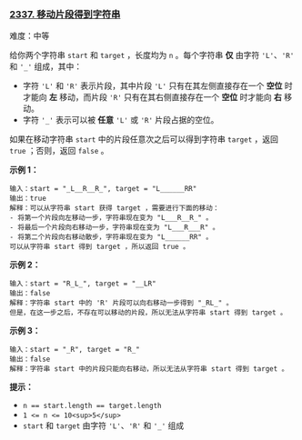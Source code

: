 ### [2337\. 移动片段得到字符串](https://leetcode.cn/problems/move-pieces-to-obtain-a-string/)

难度：中等

给你两个字符串 `start` 和 `target` ，长度均为 `n` 。每个字符串 **仅** 由字符 `'L'`、`'R'` 和 `'_'` 组成，其中：

-   字符 `'L'` 和 `'R'` 表示片段，其中片段 `'L'` 只有在其左侧直接存在一个 **空位** 时才能向 **左** 移动，而片段 `'R'` 只有在其右侧直接存在一个 **空位** 时才能向 **右** 移动。
-   字符 `'_'` 表示可以被 **任意** `'L'` 或 `'R'` 片段占据的空位。

如果在移动字符串 `start` 中的片段任意次之后可以得到字符串 `target` ，返回 `true` ；否则，返回 `false` 。

**示例 1：**

```
输入：start = "_L__R__R_", target = "L______RR"
输出：true
解释：可以从字符串 start 获得 target ，需要进行下面的移动：
- 将第一个片段向左移动一步，字符串现在变为 "L___R__R_" 。
- 将最后一个片段向右移动一步，字符串现在变为 "L___R___R" 。
- 将第二个片段向右移动散步，字符串现在变为 "L______RR" 。
可以从字符串 start 得到 target ，所以返回 true 。
```

**示例 2：**

```
输入：start = "R_L_", target = "__LR"
输出：false
解释：字符串 start 中的 'R' 片段可以向右移动一步得到 "_RL_" 。
但是，在这一步之后，不存在可以移动的片段，所以无法从字符串 start 得到 target 。
```

**示例 3：**

```
输入：start = "_R", target = "R_"
输出：false
解释：字符串 start 中的片段只能向右移动，所以无法从字符串 start 得到 target 。
```

**提示：**

-   `n == start.length == target.length`
-   `1 <= n <= 10<sup>5</sup>`
-   `start` 和 `target` 由字符 `'L'`、`'R'` 和 `'_'` 组成
